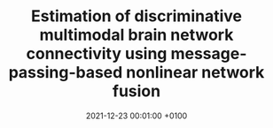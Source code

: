 ---
title: "Estimation of discriminative multimodal brain network connectivity using message-passing-based nonlinear network fusion"
date: 2021-12-23 00:01:00 +0100
selected: false
pub: "IEEE/ACM Transactions on Computational Biology and Bioinformatics, "
pub_date: "2021"
cover: /assets/images/covers/mpnnf.gif
authors:
  - Nan Chen
  - Man Guo
  - Yongchao Li
  - ...
  - Bin Hu
links:
  Paper: https://ieeexplore.ieee.org/abstract/document/9661359
---